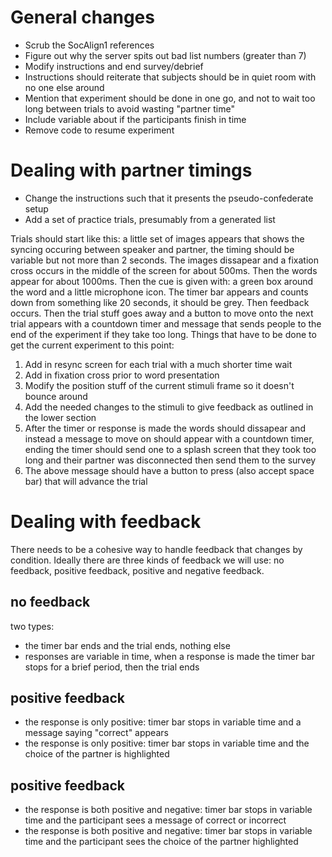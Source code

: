# General changes #
* Scrub the SocAlign1 references
* Figure out why the server spits out bad list numbers (greater than 7)
* Modify instructions and end survey/debrief
* Instructions should reiterate that subjects should be in quiet room with no one else around
* Mention that experiment should be done in one go, and not to wait too long between trials to avoid wasting "partner time"
* Include variable about if the participants finish in time
* Remove code to resume experiment

# Dealing with partner timings #
* Change the instructions such that it presents the pseudo-confederate setup
* Add a set of practice trials, presumably from a generated list

Trials should start like this: a little set of images appears that shows the syncing occuring between speaker and partner, the timing should be variable but not more than 2 seconds. The images dissapear and a fixation cross occurs in the middle of the screen for about 500ms. Then the words appear for about 1000ms. Then the cue is given with: a green box around the word and a little microphone icon. The timer bar appears and counts down from something like 20 seconds, it should be grey. Then feedback occurs. Then the trial stuff goes away and a button to move onto the next trial appears with a countdown timer and message that sends people to the end of the experiment if they take too long.
Things that have to be done to get the current experiment to this point:
1. Add in resync screen for each trial with a much shorter time wait
1. Add in fixation cross prior to word presentation
1. Modify the position stuff of the current stimuli frame so it doesn't bounce around
1. Add the needed changes to the stimuli to give feedback as outlined in the lower section
1. After the timer or response is made the words should dissapear and instead a message to move on should appear with a countdown timer, ending the timer should send one to a splash screen that they took too long and their partner was disconnected then send them to the survey
1. The above message should have a button to press (also accept space bar) that will advance the trial

# Dealing with feedback #
There needs to be a cohesive way to handle feedback that changes by condition. Ideally there are three kinds of feedback we will use: no feedback, positive feedback, positive and negative feedback.
## no feedback ##
two types:
* the timer bar ends and the trial ends, nothing else
* responses are variable in time, when a response is made the timer bar stops for a brief period, then the trial ends
## positive feedback ##
* the response is only positive: timer bar stops in variable time and a message saying "correct" appears
* the response is only positive: timer bar stops in variable time and the choice of the partner is highlighted
## positive feedback ##
* the response is both positive and negative: timer bar stops in variable time and the participant sees a message of correct or incorrect
* the response is both positive and negative: timer bar stops in variable time and the participant sees the choice of the partner highlighted
